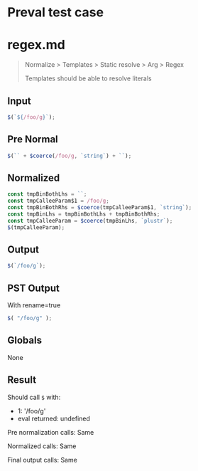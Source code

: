 # Preval test case

# regex.md

> Normalize > Templates > Static resolve > Arg > Regex
>
> Templates should be able to resolve literals

## Input

`````js filename=intro
$(`${/foo/g}`);
`````

## Pre Normal


`````js filename=intro
$(`` + $coerce(/foo/g, `string`) + ``);
`````

## Normalized


`````js filename=intro
const tmpBinBothLhs = ``;
const tmpCalleeParam$1 = /foo/g;
const tmpBinBothRhs = $coerce(tmpCalleeParam$1, `string`);
const tmpBinLhs = tmpBinBothLhs + tmpBinBothRhs;
const tmpCalleeParam = $coerce(tmpBinLhs, `plustr`);
$(tmpCalleeParam);
`````

## Output


`````js filename=intro
$(`/foo/g`);
`````

## PST Output

With rename=true

`````js filename=intro
$( "/foo/g" );
`````

## Globals

None

## Result

Should call `$` with:
 - 1: '/foo/g'
 - eval returned: undefined

Pre normalization calls: Same

Normalized calls: Same

Final output calls: Same
